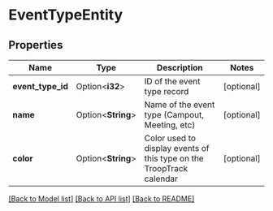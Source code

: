 # EventTypeEntity

## Properties

Name | Type | Description | Notes
------------ | ------------- | ------------- | -------------
**event_type_id** | Option<**i32**> | ID of the event type record | [optional]
**name** | Option<**String**> | Name of the event type (Campout, Meeting, etc) | [optional]
**color** | Option<**String**> | Color used to display events of this type on the TroopTrack calendar | [optional]

[[Back to Model list]](../README.md#documentation-for-models) [[Back to API list]](../README.md#documentation-for-api-endpoints) [[Back to README]](../README.md)


